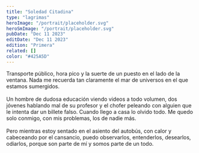 ```yaml
---
title: "Soledad Citadina"
type: "lagrimas"
heroImage: "/portrait/placeholder.svg"
heroSmImage: "/portrait/placeholder.svg"
pubDate: "Dec 11 2023"
editDate: "Dec 11 2023"
edition: "Primera"
related: []
color: "#425A5D"
---
```


Transporte público, hora pico y la suerte de un puesto en el lado de la ventana. Nada me recuerda tan claramente el mar de universos en el que estamos sumergidos.
<br><br>
Un hombre de dudosa educación viendo videos a todo volumen, dos jóvenes hablando mal de su profesor y el chofer peleando con alguien que le intenta dar un billete falso. Cuando llego a casa lo olvido todo. Me quedo solo conmigo, con mis problemas, los de nadie más.
<br><br>
Pero mientras estoy sentado en el asiento del autobús, con calor y cabeceando por el cansancio, puedo observarlos, entenderlos, desearlos, odiarlos, porque son parte de mí y somos parte de un todo.
